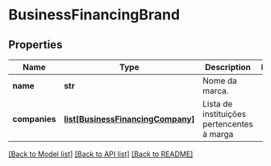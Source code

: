 # BusinessFinancingBrand

## Properties
Name | Type | Description | Notes
------------ | ------------- | ------------- | -------------
**name** | **str** | Nome da marca. | 
**companies** | [**list[BusinessFinancingCompany]**](BusinessFinancingCompany.md) | Lista de instituições pertencentes à marga | 

[[Back to Model list]](../README.md#documentation-for-models) [[Back to API list]](../README.md#documentation-for-api-endpoints) [[Back to README]](../README.md)

